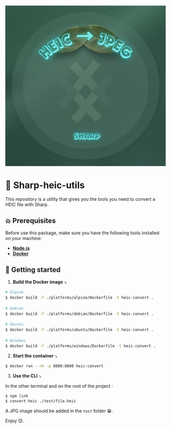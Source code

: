 <p align="center">
<img src="./docs/logo.jpg"/>
</p>

# 🥦 Sharp-heic-utils
This repository is a utility that gives you the tools you need to convert a HEIC file with Sharp.

## 💥 Prerequisites

Before use this package, make sure you have the following tools installed on your machine:

* [**Node.js**](https://nodejs.org/en/download/package-manager/)
* [**Docker**](https://docs.docker.com/engine/install/)

## 🚀 Getting started

1. **Build the Docker image** ⤵️
```bash
# Alpine
$ docker build -f ./platforms/alpine/Dockerfile -t heic-convert .

# Debian
$ docker build -f ./platforms/debian/Dockerfile -t heic-convert .

# Ubuntu
$ docker build -f ./platforms/ubuntu/Dockerfile -t heic-convert .

# Windows
$ docker build -f ./platforms/windows/Dockerfile -t heic-convert .
```

2. **Start the container** ⤵️
```bash
$ docker run --rm -p 8800:8800 heic-convert
```

3. **Use the CLI** ⤵️  


In the other terminal and on the root of the project :
```bash
$ npm link
$ convert-heic ./test/file.heic
```

A JPG image should be added in the `test` folder 😁.

Enjoy 😊.